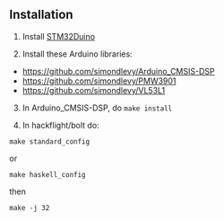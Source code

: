 ## Installation

1. Install [STM32Duino](https://github.com/stm32duino/Arduino_Core_STM32)

2. Install these Arduino libraries:

* https://github.com/simondlevy/Arduino_CMSIS-DSP
* https://github.com/simondlevy/PMW3901
* https://github.com/simondlevy/VL53L1

3. In Arduino_CMSIS-DSP, do ```make install```

4. In hackflight/bolt do:


```make standard_config```

or


```make haskell_config```

then

```make -j 32```

